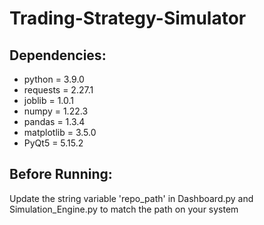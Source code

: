 # Trading-Strategy-Simulator
## Dependencies:
* python = 3.9.0
* requests = 2.27.1
* joblib = 1.0.1
* numpy = 1.22.3
* pandas = 1.3.4
* matplotlib = 3.5.0
* PyQt5 = 5.15.2

## Before Running:
Update the string variable 'repo_path' in Dashboard.py and Simulation_Engine.py to match the path on your system
